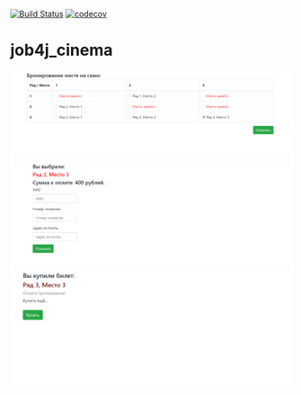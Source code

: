 [![Build Status](https://travis-ci.com/Selesito/job4j_cinema.svg?branch=master)](https://travis-ci.com/Selesito/job4j_cinema)
[![codecov](https://codecov.io/gh/Selesito/job4j_cinema/branch/master/graph/badge.svg?token=VFBGMC15BF)](https://codecov.io/gh/Selesito/job4j_cinema)
# job4j_cinema
![alt text](https://github.com/Selesito/job4j_cinema/blob/master/images/1.png)
![alt text](https://github.com/Selesito/job4j_cinema/blob/master/images/2.png)
![alt text](https://github.com/Selesito/job4j_cinema/blob/master/images/3.png)